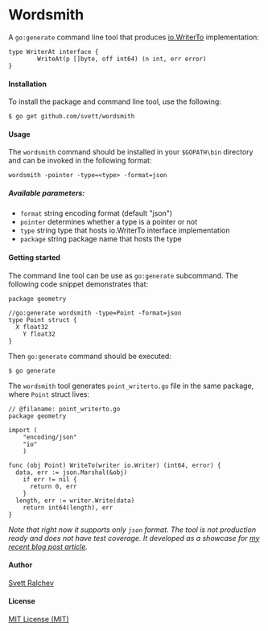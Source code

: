 # Wordsmith

A `go:generate` command line tool that produces
[io.WriterTo](https://golang.org/pkg/io/#WriterTo) implementation:

```
type WriterAt interface {
        WriteAt(p []byte, off int64) (n int, err error)
}
```

#### Installation

To install the package and command line tool, use the following:

```
$ go get github.com/svett/wordsmith
```

#### Usage

The `wordsmith` command should be installed in your `$GOPATH\bin` directory
and can be invoked in the following format:

```
wordsmith -pointer -type=<type> -format=json
```

##### Available parameters:

 - `format` string encoding format (default "json")
 - `pointer` determines whether a type is a pointer or not
 - `type` string type that hosts io.WriterTo interface implementation
 - `package` string package name that hosts the type

#### Getting started

The command line tool can be use as `go:generate` subcommand. The following code
snippet demonstrates that:

```
package geometry

//go:generate wordsmith -type=Point -format=json
type Point struct {
  X float32
    Y float32
}
```

Then `go:generate` command should be executed:

```
$ go generate
```

The `wordsmith` tool generates `point_writerto.go` file in the same package,
where `Point` struct lives:

```
// @filaname: point_writerto.go
package geometry

import (
    "encoding/json"
    "io"
    )

func (obj Point) WriteTo(writer io.Writer) (int64, error) {
  data, err := json.Marshal(&obj)
    if err != nil {
      return 0, err
    }
  length, err := writer.Write(data)
    return int64(length), err
}
```

*Note that right now it supports only `json` format. The tool is not production
ready and does not have test coverage. It developed as a showcase for [my recent
blog post article](http://blog.ralch.com/tutorial/golang-code-generation-tool-implementation/).*

#### Author

[Svett Ralchev](http://www.ralch.com)

#### License

[MIT License (MIT)](https://opensource.org/licenses/MIT)
